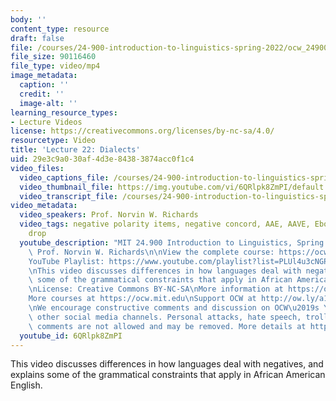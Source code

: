 ```yaml
---
body: ''
content_type: resource
draft: false
file: /courses/24-900-introduction-to-linguistics-spring-2022/ocw_24900_lecture22_2022spr26_360p_16_9.mp4
file_size: 90116460
file_type: video/mp4
image_metadata:
  caption: ''
  credit: ''
  image-alt: ''
learning_resource_types:
- Lecture Videos
license: https://creativecommons.org/licenses/by-nc-sa/4.0/
resourcetype: Video
title: 'Lecture 22: Dialects'
uid: 29e3c9a0-30af-4d3e-8438-3874acc0f1c4
video_files:
  video_captions_file: /courses/24-900-introduction-to-linguistics-spring-2022/1UWqieveMr4b2mJWuWIM1Nxx4qoNL9r6p_transcript.webvtt
  video_thumbnail_file: https://img.youtube.com/vi/6QRlpk8ZmPI/default.jpg
  video_transcript_file: /courses/24-900-introduction-to-linguistics-spring-2022/1UWqieveMr4b2mJWuWIM1Nxx4qoNL9r6p_transcript.pdf
video_metadata:
  video_speakers: Prof. Norvin W. Richards
  video_tags: negative polarity items, negative concord, AAE, AAVE, Ebonics, copula
    drop
  youtube_description: "MIT 24.900 Introduction to Linguistics, Spring 2022\nInstructor:\
    \ Prof. Norvin W. Richards\n\nView the complete course: https://ocw.mit.edu/courses/24-900-introduction-to-linguistics-spring-2022/\n\
    YouTube Playlist: https://www.youtube.com/playlist?list=PLUl4u3cNGP63BZGNOqrF2qf_yxOjuG35j\n\
    \nThis video discusses differences in how languages deal with negatives, and explains\
    \ some of the grammatical constraints that apply in African American English.\n\
    \nLicense: Creative Commons BY-NC-SA\nMore information at https://ocw.mit.edu/terms\n\
    More courses at https://ocw.mit.edu\nSupport OCW at http://ow.ly/a1If50zVRlQ\n\
    \nWe encourage constructive comments and discussion on OCW\u2019s YouTube and\
    \ other social media channels. Personal attacks, hate speech, trolling, and inappropriate\
    \ comments are not allowed and may be removed. More details at https://ocw.mit.edu/comments.\n"
  youtube_id: 6QRlpk8ZmPI
---
```

This video discusses differences in how languages deal with negatives, and explains some of the grammatical constraints that apply in African American English.